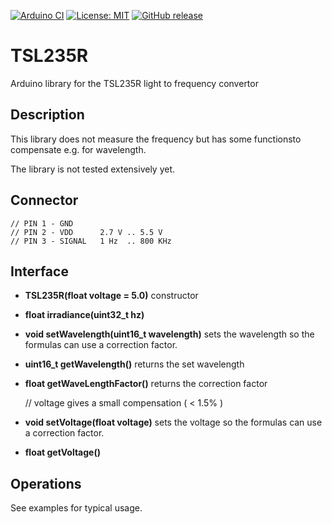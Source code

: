 
[![Arduino CI](https://github.com/RobTillaart/TSL235R/workflows/Arduino%20CI/badge.svg)](https://github.com/marketplace/actions/arduino_ci)
[![License: MIT](https://img.shields.io/badge/license-MIT-green.svg)](https://github.com/RobTillaart/TSL235R/blob/master/LICENSE)
[![GitHub release](https://img.shields.io/github/release/RobTillaart/TSL235R.svg?maxAge=3600)](https://github.com/RobTillaart/TSL235R/releases)


# TSL235R

Arduino library for the TSL235R light to frequency convertor


## Description

This library does not measure the frequency but has some functionsto compensate e.g. 
for wavelength.

The library is not tested extensively yet.


## Connector

```
// PIN 1 - GND
// PIN 2 - VDD      2.7 V .. 5.5 V
// PIN 3 - SIGNAL   1 Hz  .. 800 KHz
```


## Interface

- **TSL235R(float voltage = 5.0)** constructor
- **float irradiance(uint32_t hz)**

- **void setWavelength(uint16_t wavelength)** sets the wavelength so the formulas can use a correction factor.
- **uint16_t getWavelength()** returns the set wavelength
- **float getWaveLengthFactor()** returns the correction factor

  // voltage gives a small compensation ( < 1.5% )
- **void setVoltage(float voltage)** sets the voltage so the formulas can use a correction factor.
- **float getVoltage()**


## Operations

See examples for typical usage.
